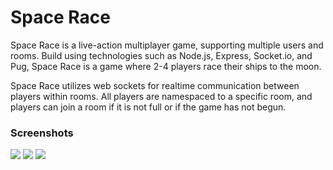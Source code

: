 # Space Race

Space Race is a live-action multiplayer game, supporting multiple users and rooms.  Build using technologies such as Node.js, Express, Socket.io, and Pug, Space Race is a game where 2-4 players race their ships to the moon.

Space Race utilizes web sockets for realtime communication between players within rooms. All players are namespaced to a specific room, and players can join a room if it is not full or if the game has not begun.

### Screenshots

![](http://i.imgur.com/VFxwmKb.png)
![](http://i.imgur.com/bcL6vW4.png)
![](http://i.imgur.com/OH66aSZ.png)
